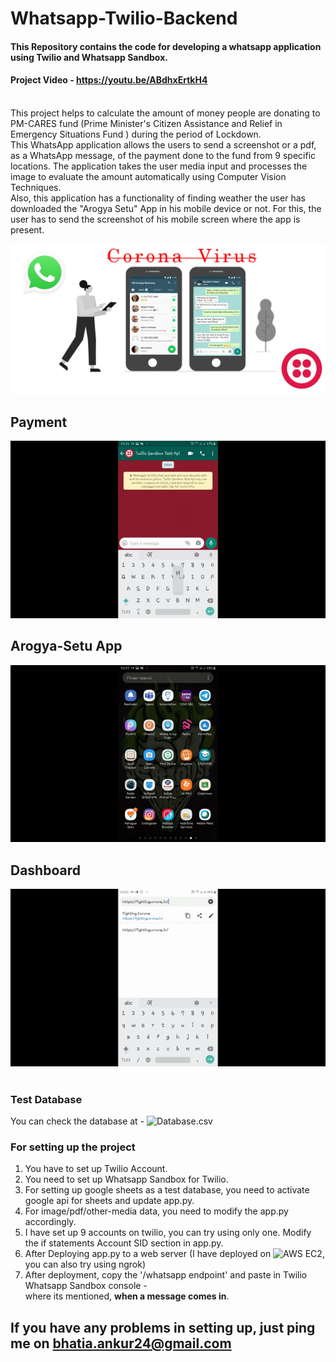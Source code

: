 # Whatsapp-Twilio-Backend
#### This Repository contains the code for developing a whatsapp application using Twilio and Whatsapp Sandbox. <br>
#### Project Video - https://youtu.be/ABdhxErtkH4 <br> <br>
This project helps to calculate the amount of money people are donating to PM-CARES fund (Prime Minister's Citizen Assistance and Relief in Emergency Situations Fund ) during the period of Lockdown. <br>
This WhatsApp application allows the users to send a screenshot or a pdf, as a WhatsApp message, of the payment done to the fund from 9 specific locations. The application takes the user media input and processes the image to evaluate the amount automatically using Computer Vision Techniques. <br>
Also, this application has a functionality of finding weather the user has downloaded the "Arogya Setu" App in his mobile device or not. For this, the user has to send the screenshot of his mobile screen where the app is present. <br>

![](media/FightingCorona.png) <br>
## Payment
![](media/Payment.gif)  <br>
## Arogya-Setu App
![](media/app-download.gif) <br>
## Dashboard
![](media/fighting_corona_in.gif) <br> <br>

### Test Database
You can check the database at - 
![Database.csv](https://docs.google.com/spreadsheets/d/15K4Rc39m7zxl5mPylbLGwgRBCokYAhoOCEfT6Ly1NAA/edit?usp=sharing)

### For setting up the project
1. You have to set up Twilio Account.
2. You need to set up Whatsapp Sandbox for Twilio.
3. For setting up google sheets as a test database, you need to activate google api for sheets and update app.py.
4. For image/pdf/other-media data, you need to modify the app.py accordingly.
5. I have set up 9 accounts on twilio, you can try using only one. Modify the if statements Account SID section in app.py.
6. After Deploying app.py to a web server (I have deployed on ![AWS EC2](https://medium.com/@ankurbhatia_18761/deploy-a-flask-app-on-amazon-aws-ec2-and-keep-it-running-while-you-are-offline-38d22571e2c5), you can also try using ngrok)
7. After deployment, copy the '<deployment-url>/whatsapp endpoint' and paste in Twilio Whatsapp Sandbox console - <br> 
  where its mentioned, **when a message comes in**.
  
## If you have any problems in setting up, just ping me on **[bhatia.ankur24@gmail.com](bhatia.ankur24@gmail.com)**
